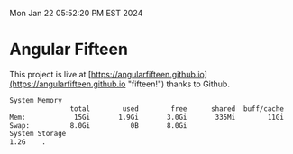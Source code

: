 Mon Jan 22 05:52:20 PM EST 2024

# Angular Fifteen


This project is live at [https://angularfifteen.github.io](https://angularfifteen.github.io "fifteen!") thanks to Github.

```bash
System Memory
               total        used        free      shared  buff/cache   available
Mem:            15Gi       1.9Gi       3.0Gi       335Mi        11Gi        13Gi
Swap:          8.0Gi          0B       8.0Gi
System Storage
1.2G	.
